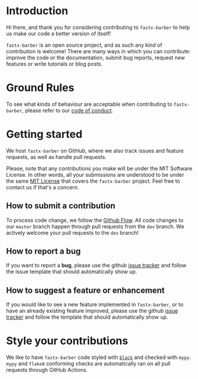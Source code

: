 # Introduction

Hi there, and thank you for considering contributing to `fastx-barber` to help us make our code a better version of itself!

`fastx-barber` is an open source project, and as such any kind of contribution is welcome! There are many ways in which you can contribute: improve the code or the documentation, submit bug reports, request new features or write tutorials or blog posts.

# Ground Rules

To see what kinds of behaviour are acceptable when contributing to `fastx-barber`, please refer to our [code of conduct](https://github.com/ggirelli/fastx-barber/blob/master/CODE_OF_CONDUCT.md).

# Getting started

We host `fastx-barber` on GitHub, where we also track issues and feature requests, as well as handle pull requests.

Please, note that any contributions you make will be under the MIT Software License. In other words, all your submissions are understood to be under the same [MIT License](http://choosealicense.com/licenses/mit/) that covers the `fastx-barber` project. Feel free to contact us if that's a concern.

## How to submit a contribution

To process code change, we follow the [Github Flow](https://guides.github.com/introduction/flow/index.html). All code changes to our `master` branch happen through pull requests from the `dev` branch. We actively welcome your pull requests to the `dev` branch!

## How to report a bug

If you want to report a **bug**, please use the github [issue tracker](https://github.com/ggirelli/fastx-barber/issues) and follow the issue template that should automatically show up.

## How to suggest a feature or enhancement

If you would like to see a new feature implemented in `fastx-barber`, or to have an already existing feature improved, please use the github [issue tracker](https://github.com/ggirelli/fastx-barber/issues) and follow the template that should automatically show up.

# Style your contributions

We like to have `fastx-barber` code styled with [`black`](https://github.com/psf/black) and checked with `mypy`. `mypy` and `flake8` conforming checks are automatically ran on all pull requests through GitHub Actions.
